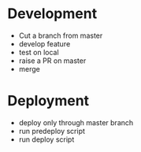 # Development

- Cut a branch from master
- develop feature
- test on local
- raise a PR on master
- merge

# Deployment

- deploy only through master branch
- run predeploy script
- run deploy script